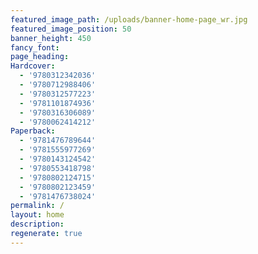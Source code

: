 ```yaml
---
featured_image_path: /uploads/banner-home-page_wr.jpg
featured_image_position: 50
banner_height: 450
fancy_font:
page_heading:
Hardcover:
  - '9780312342036'
  - '9780712988406'
  - '9780312577223'
  - '9781101874936'
  - '9780316306089'
  - '9780062414212'
Paperback:
  - '9781476789644'
  - '9781555977269'
  - '9780143124542'
  - '9780553418798'
  - '9780802124715'
  - '9780802123459'
  - '9781476738024'
permalink: /
layout: home
description:
regenerate: true
---
```



